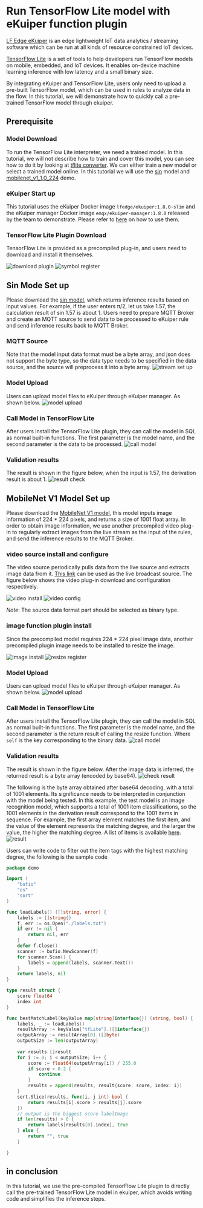 # Run TensorFlow Lite model with eKuiper function plugin

[LF Edge eKuiper](https://www.lfedge.org/projects/ekuiper/) is an edge lightweight IoT data analytics / streaming
software which can be run at all kinds of resource constrained IoT devices.

[TensorFlow Lite](https://www.tensorflow.org/lite/guide) is a set of tools to help developers run TensorFlow models on
mobile, embedded, and IoT devices. It enables on-device machine learning inference with low latency and a small binary
size.


By integrating eKuiper and TensorFlow Lite, users only need to upload a pre-built TensorFlow model, which can be used in rules to analyze data in the flow. In this tutorial, we will demonstrate how to quickly call a pre-trained TensorFlow model through ekuiper.


## Prerequisite

### Model Download

To run the TensorFlow Lite interpreter, we need a trained model. In this tutorial, we will not describe how to train and cover this model, you can see how to do it by looking at [tflite converter](https://www.tensorflow.org/lite/convert). We can either train a new model or select a trained model online.
In this tutorial we will use the [sin](https://github.com/mattn/go-tflite/tree/master/_example/sin) model and [mobilenet_v1_1.0_224](https://tfhub.dev/tensorflow/lite-model/mobilenet_v1_1.0_224/1/default/1) demo.

### eKuiper Start up

This tutorial uses the eKuiper Docker image `lfedge/ekuiper:1.8.0-slim` and the eKuiper manager Docker image `emqx/ekuiper-manager:1.8.0` released by the team to demonstrate. Please refer to [here](https://hub.docker.com/r/emqx/ekuiper-manager) on how to use them.

### TensorFlow Lite Plugin Download


TensorFlow Lite is provided as a precompiled plug-in, and users need to download and install it themselves.

![download plugin](../../resources/tflite_install.png)
![symbol register](../../resources/tflite_register.png)

## Sin Mode Set up

Please download the [sin model](https://github.com/mattn/go-tflite/blob/master/_example/sin/sin_model.tflite), which returns inference results based on input values. For example, if the user enters π/2, let us take 1.57, the calculation result of sin 1.57 is about 1.
Users need to prepare MQTT Broker and create an MQTT source to send data to be processed to eKuiper rule and send inference results back to MQTT Broker.

### MQTT Source

Note that the model input data format must be a byte array, and json does not support the byte type, so the data type needs to be specified in the data source, and the source will preprocess it into a byte array.
![stream set up](../../resources/stream_byte.png)

### Model Upload

Users can upload model files to eKuiper through eKuiper manager. As shown below.
![model upload](../../resources/sin_upload.png)


### Call Model in TensorFlow Lite

After users install the TensorFlow Lite plugin, they can call the model in SQL as normal built-in functions. The first parameter is the model name, and the second parameter is the data to be processed.
![call model](../../resources/tflite_sin_rule.png)

### Validation results

The result is shown in the figure below, when the input is 1.57, the derivation result is about 1.
![result check](../../resources/mqttx_sin.png)


## MobileNet V1 Model Set up

Please download the [MobileNet V1 model](https://tfhub.dev/tensorflow/lite-model/mobilenet_v1_1.0_224/1/default/1), this model inputs image information of 224 * 224 pixels, and returns a size of 1001 float array.
In order to obtain image information, we use another precompiled video plug-in to regularly extract images from the live stream as the input of the rules, and send the inference results to the MQTT Broker.

### video source install and configure

The video source periodically pulls data from the live source and extracts image data from it. [This link](https://gcwbcdks.v.kcdnvip.com/gcwbcd/cdrmipanda_1/index.m3u8) can be used as the live broadcast source. The figure below shows the video plug-in download and configuration respectively.

![video install](../../resources/video_install.png)
![video config](../../resources/video_config.png)

*Note*: The source data format part should be selected as binary type.

### image function plugin install

Since the precompiled model requires 224 * 224 pixel image data, another precompiled plugin image needs to be installed to resize the image.

![image install](../../resources/image_install.png)
![resize register](../../resources/image_register.png)


### Model Upload

Users can upload model files to eKuiper through eKuiper manager. As shown below.
![model upload](../../resources/mobilenet_upload.png)


### Call Model in TensorFlow Lite

After users install the TensorFlow Lite plugin, they can call the model in SQL as normal built-in functions. The first parameter is the model name, and the second parameter is the return result of calling the resize function. Where `self` is the key corresponding to the binary data.
![call model](../../resources/tflite_resize_rule.png)

### Validation results

The result is shown in the figure below. After the image data is inferred, the returned result is a byte array (encoded by base64).
![check result](../../resources/mqttx_mobilenet.png)

The following is the byte array obtained after base64 decoding, with a total of 1001 elements. Its significance needs to be interpreted in conjunction with the model being tested.
In this example, the test model is an image recognition model, which supports a total of 1001 item classifications, so the 1001 elements in the derivation result correspond to the 1001 items in sequence. For example, the first array element matches the first item, and the value of the element represents the matching degree, and the larger the value, the higher the matching degree.
A list of items is available [here](https://github.com/lf-edge/ekuiper/blob/master/extensions/functions/labelImage/etc/labels.txt).
![result](../../resources/tflite_image_result.png)

Users can write code to filter out the item tags with the highest matching degree, the following is the sample code

```go
package demo

import (
	"bufio"
	"os"
	"sort"
)

func loadLabels() ([]string, error) {
	labels := []string{}
	f, err := os.Open("./labels.txt")
	if err != nil {
		return nil, err
	}
	defer f.Close()
	scanner := bufio.NewScanner(f)
	for scanner.Scan() {
		labels = append(labels, scanner.Text())
	}
	return labels, nil
}

type result struct {
	score float64
	index int
}

func bestMatchLabel(keyValue map[string]interface{}) (string, bool) {
	labels, _ := loadLabels()
	resultArray := keyValue["tfLite"].([]interface{})
	outputArray := resultArray[0].([]byte)
	outputSize := len(outputArray)
	
	var results []result
	for i := 0; i < outputSize; i++ {
		score := float64(outputArray[i]) / 255.0
		if score < 0.2 {
			continue
		}
		results = append(results, result{score: score, index: i})
	}
	sort.Slice(results, func(i, j int) bool {
		return results[i].score > results[j].score
	})
	// output is the biggest score labelImage
	if len(results) > 0 {
		return labels[results[0].index], true
	} else {
		return "", true
	}

}
```

## in conclusion

In this tutorial, we use the pre-compiled TensorFlow Lite plugin to directly call the pre-trained TensorFlow Lite model in ekuiper, which avoids writing code and simplifies the inference steps.